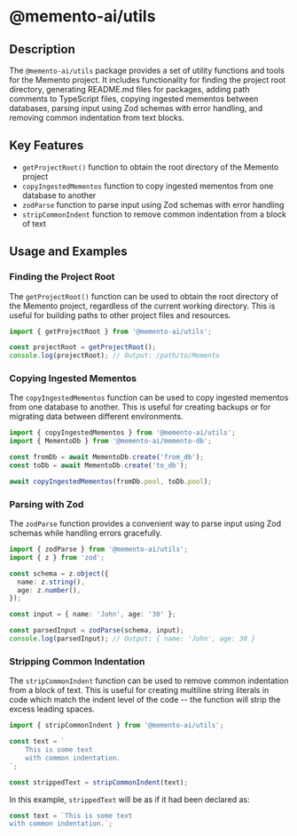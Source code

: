 # @memento-ai/utils
## Description
The `@memento-ai/utils` package provides a set of utility functions and tools for the Memento project. It includes functionality for finding the project root directory, generating README.md files for packages, adding path comments to TypeScript files, copying ingested mementos between databases, parsing input using Zod schemas with error handling, and removing common indentation from text blocks.
## Key Features
- `getProjectRoot()` function to obtain the root directory of the Memento project
- `copyIngestedMementos` function to copy ingested mementos from one database to another
- `zodParse` function to parse input using Zod schemas with error handling
- `stripCommonIndent` function to remove common indentation from a block of text
## Usage and Examples
### Finding the Project Root
The `getProjectRoot()` function can be used to obtain the root directory of the Memento project, regardless of the current working directory. This is useful for building paths to other project files and resources.
```typescript
import { getProjectRoot } from '@memento-ai/utils';

const projectRoot = getProjectRoot();
console.log(projectRoot); // Output: /path/to/Memento
```
### Copying Ingested Mementos
The `copyIngestedMementos` function can be used to copy ingested mementos from one database to another. This is useful for creating backups or for migrating data between different environments.
```typescript
import { copyIngestedMementos } from '@memento-ai/utils';
import { MementoDb } from '@memento-ai/memento-db';

const fromDb = await MementoDb.create('from_db');
const toDb = await MementoDb.create('to_db');

await copyIngestedMementos(fromDb.pool, toDb.pool);
```
### Parsing with Zod
The `zodParse` function provides a convenient way to parse input using Zod schemas while handling errors gracefully.
```typescript
import { zodParse } from '@memento-ai/utils';
import { z } from 'zod';

const schema = z.object({
  name: z.string(),
  age: z.number(),
});

const input = { name: 'John', age: '30' };

const parsedInput = zodParse(schema, input);
console.log(parsedInput); // Output: { name: 'John', age: 30 }
```
### Stripping Common Indentation
The `stripCommonIndent` function can be used to remove common indentation from a block of text. This is useful for creating multiline string literals in code which match the indent level of the code -- the function will strip the excess leading spaces.
```typescript
import { stripCommonIndent } from '@memento-ai/utils';

const text = `
    This is some text
    with common indentation.
`;

const strippedText = stripCommonIndent(text);
```
In this example, `strippedText` will be as if it had been declared as:
```typescript
const text = `This is some text
with common indentation.`;
```
